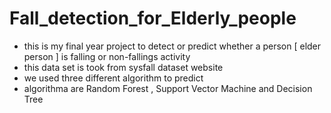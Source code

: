 # Fall_detection_for_Elderly_people
- this is my final year project to detect or predict whether a person [ elder person ] is falling or non-fallings activity
- this data set is took from sysfall dataset website
- we used three different algorithm to predict
- algorithma are  Random Forest , Support Vector Machine and Decision Tree 
